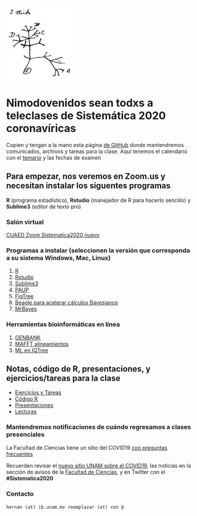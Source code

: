 ![TreeThinking](DarwinIthink.jpg)
# Nimodovenidos sean todxs a teleclases de Sistemática 2020 coronavíricas

Copien y tengan a la mano esta página [de GitHub](https://hernanvm.github.io/Sistematica2020/) donde mantendremos comunicados, archivos y tareas para la clase. Aquí tenemos el calendario con el [temario](http://www.fciencias.unam.mx/docencia/horarios/presentacion/310487) y las fechas de examen 


## Para empezar, nos veremos en Zoom.us y necesitan instalar los siguentes programas

**R** (programa estadístico), **Rstudio** (manejador de R para hacerlo sencillo) y **Sublime3** (editor de texto pro)


### Salón virtual
[CUAED Zoom Sistematica2020 nuevo](https://cuaed-unam.zoom.us/j/944182947)

### Programas a instalar (seleccionen la versión que corresponda a su sistema Windows, Mac, Linux)

1. [R](https://cran.r-project.org/)
2. [Rstudio](https://rstudio.com/products/rstudio/download/#download) 
3. [Sublime3](https://www.sublimetext.com/3)
4. [PAUP](http://phylosolutions.com/paup-test/)
5. [FigTree](https://github.com/rambaut/figtree/releases)
6. [Beagle para acelerar cálculos Bayesianos](https://github.com/beagle-dev/beagle-lib)
7. [MrBayes](http://nbisweden.github.io/MrBayes/download.html) 

### Herramientas bioinformáticas en línea

1. [GENBANK](https://www.ncbi.nlm.nih.gov/genbank/)
2. [MAFFT alineamientos](https://www.ebi.ac.uk/Tools/msa/mafft/)
3. [ML en IQTree](http://iqtree.cibiv.univie.ac.at)


## Notas, código de R, presentaciones, y ejercicios/tareas para la clase
- [Ejercicios y Tareas](https://github.com/HernanVM/Sistematica2020/tree/R/Ejercicios)
- [Código R](https://github.com/HernanVM/Sistematica2020/blob/R/Rcode/)
- [Presentaciones](https://github.com/HernanVM/Sistematica2020/tree/R/Presentaciones)
- [Lecturas](https://github.com/HernanVM/Sistematica2020/tree/R/Lecturas)


### Mantendremos notificaciones de cuándo regresamos a clases presenciales
La Facultad de Ciencias tiene un sitio del COVID19 [con preguntas frecuentes](https://sites.google.com/ciencias.unam.mx/covid19-fc/faq?authuser=0)

Recuerden revisar el [nuevo sitio UNAM sobre el COVID19](https://covid19comisionunam.unamglobal.com), las noticias en la sección de avisos de la [Facultad de Ciencias](http://www.fciencias.unam.mx/comunicacion/noticias), y en Twitter con el **#Sistematica2020**

### Contacto
```hernan (at) ib.unam.mx reemplazar (at) con @```

